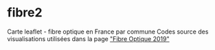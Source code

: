 # fibre2
Carte leaflet - fibre optique en France par commune
Codes source des visualisations utilisées dans la page ["Fibre Optique 2019"](https://julesbeley.github.io/explorationfibre/#content)
